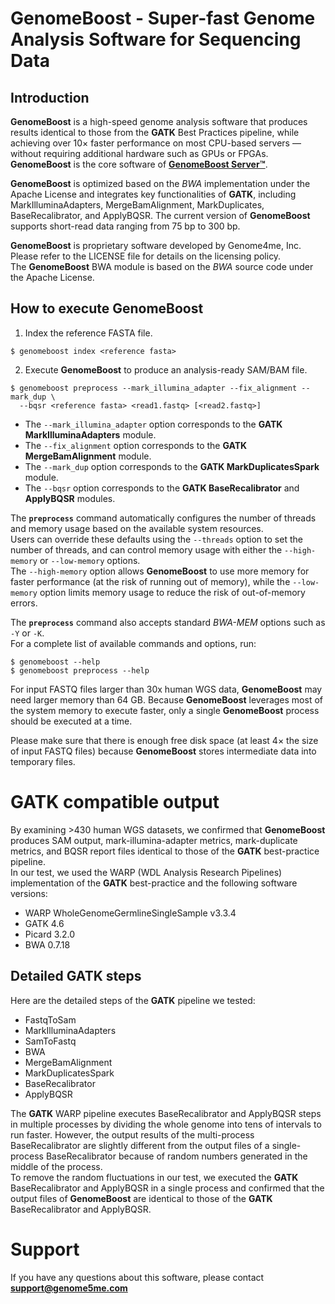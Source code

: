 # **GenomeBoost** - Super-fast Genome Analysis Software for Sequencing Data

## Introduction

**GenomeBoost** is a high-speed genome analysis software that produces results identical 
to those from the **GATK** Best Practices pipeline, while achieving over 10× faster 
performance on most CPU-based servers — without requiring additional hardware such as GPUs or FPGAs.
**GenomeBoost** is the core software of **[GenomeBoost Server™](https://genomeboostserver.github.io)**.

**GenomeBoost** is optimized based on the *BWA* implementation under the Apache License 
and integrates key functionalities of **GATK**, including MarkIlluminaAdapters, 
MergeBamAlignment, MarkDuplicates, BaseRecalibrator, and ApplyBQSR. 
The current version of **GenomeBoost** supports short-read data ranging from 75 bp to 300 bp.

**GenomeBoost** is proprietary software developed by Genome4me, Inc.  
Please refer to the LICENSE file for details on the licensing policy.  
The **GenomeBoost** BWA module is based on the *BWA* source code under the Apache License.

## How to execute **GenomeBoost**

1. Index the reference FASTA file.
```
$ genomeboost index <reference fasta>
```

2. Execute **GenomeBoost** to produce an analysis-ready SAM/BAM file.
```
$ genomeboost preprocess --mark_illumina_adapter --fix_alignment --mark_dup \
  --bqsr <reference fasta> <read1.fastq> [<read2.fastq>]
```

- The `--mark_illumina_adapter` option corresponds to the **GATK MarkIlluminaAdapters** module.  
- The `--fix_alignment` option corresponds to the **GATK MergeBamAlignment** module.  
- The `--mark_dup` option corresponds to the **GATK MarkDuplicatesSpark** module.  
- The `--bqsr` option corresponds to the **GATK BaseRecalibrator** and **ApplyBQSR** modules.  

The **`preprocess`** command automatically configures the number of threads and 
memory usage based on the available system resources.  
Users can override these defaults using the `--threads` option to set the number of threads, 
and can control memory usage with either the `--high-memory` or `--low-memory` options.  
The `--high-memory` option allows **GenomeBoost** to use more memory for faster performance 
(at the risk of running out of memory), while the `--low-memory` option limits memory usage 
to reduce the risk of out-of-memory errors.

The **`preprocess`** command also accepts standard *BWA-MEM* options such as `-Y` or `-K`.  
For a complete list of available commands and options, run:
```
$ genomeboost --help
$ genomeboost preprocess --help
```

For input FASTQ files larger than 30x human WGS data, **GenomeBoost** may need
larger memory than 64 GB. Because **GenomeBoost** leverages most of the system
memory to execute faster, only a single **GenomeBoost** process should be executed
at a time.

Please make sure that there is enough free disk space (at least 4× the size of input
FASTQ files) because **GenomeBoost** stores intermediate data into temporary files.

# **GATK** compatible output

By examining >430 human WGS datasets, we confirmed that **GenomeBoost** produces
SAM output, mark-illumina-adapter metrics, mark-duplicate metrics, and
BQSR report files identical to those of the **GATK** best-practice pipeline.  
In our test, we used the WARP (WDL Analysis Research Pipelines) implementation
of the **GATK** best-practice and the following software versions:
- WARP WholeGenomeGermlineSingleSample v3.3.4
- GATK 4.6
- Picard 3.2.0
- BWA 0.7.18

## Detailed **GATK** steps

Here are the detailed steps of the **GATK** pipeline we tested:
- FastqToSam
- MarkIlluminaAdapters
- SamToFastq
- BWA
- MergeBamAlignment
- MarkDuplicatesSpark
- BaseRecalibrator
- ApplyBQSR

The **GATK** WARP pipeline executes BaseRecalibrator and ApplyBQSR steps in multiple
processes by dividing the whole genome into tens of intervals to run faster.
However, the output results of the multi-process BaseRecalibrator are
slightly different from the output files of a single-process BaseRecalibrator
because of random numbers generated in the middle of the process.  
To remove the random fluctuations in our test, we executed the **GATK** BaseRecalibrator and
ApplyBQSR in a single process and confirmed that the output files of **GenomeBoost**
are identical to those of the **GATK** BaseRecalibrator and ApplyBQSR.

# Support

If you have any questions about this software, please contact **support@genome5me.com**
